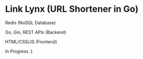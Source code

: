 # Link Lynx (URL Shortener in Go) 

Redis (NoSQL Database)

Go, Gin, REST APIs (Backend)

HTML/CSS/JS (Frontend)

In Progress :)
